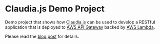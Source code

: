 # Claudia.js Demo Project

Demo project that shows how [Claudia.js](https://claudiajs.com/) can be used to develop a RESTful application that is 
deployed to [AWS API Gateway](https://aws.amazon.com/api-gateway/) backed by [AWS Lambda](https://aws.amazon.com/lambda/).  

Please read the [blog post](https://www.jayway.com/2016/11/06/introduction-to-claudia-js/) for details.